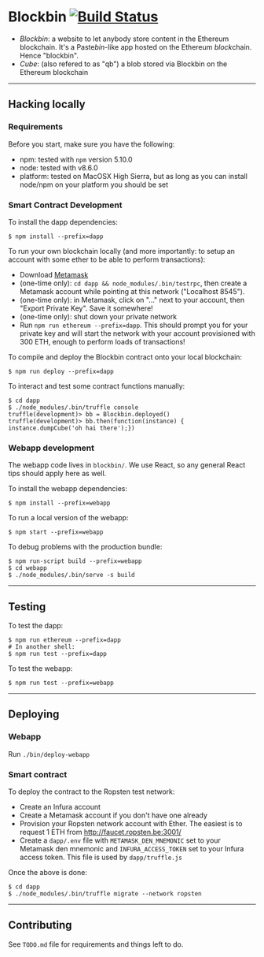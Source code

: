 # Blockbin [![Build Status](https://travis-ci.org/ArnaudBrousseau/blockbin.svg?branch=master)](https://travis-ci.org/ArnaudBrousseau/blockbin)

* *Blockbin*: a website to let anybody store content in the Ethereum blockchain. It's a Paste*bin*-like app hosted on the Ethereum *block*chain. Hence "blockbin".
* *Cube*: (also refered to as "qb") a blob stored via Blockbin on the Ethereum blockchain

---

## Hacking locally

### Requirements

Before you start, make sure you have the following:

* npm: tested with `npm` version 5.10.0
* node: tested with v8.6.0
* platform: tested on MacOSX High Sierra, but as long as you can install
  node/npm on your platform you should be set

### Smart Contract Development

To install the dapp dependencies:

    $ npm install --prefix=dapp

To run your own blockchain locally (and more importantly: to setup an account with some ether to be able to perform transactions):

* Download [Metamask](https://metamask.io/)
* (one-time only): `cd dapp && node_modules/.bin/testrpc`, then create a Metamask account while pointing at this network ("Localhost 8545").
* (one-time only): in Metamask, click on "..." next to your account, then "Export Private Key". Save it somewhere!
* (one-time only): shut down your private network
* Run `npm run ethereum --prefix=dapp`. This should prompt you for your private key and will start the network with your account provisioned with 300 ETH, enough to perform loads of transactions!

To compile and deploy the Blockbin contract onto your local blockchain:

    $ npm run deploy --prefix=dapp

To interact and test some contract functions manually:

    $ cd dapp
    $ ./node_modules/.bin/truffle console
    truffle(development)> bb = Blockbin.deployed()
    truffle(development)> bb.then(function(instance) { instance.dumpCube('oh hai there');})

### Webapp development

The webapp code lives in `blockbin/`. We use React, so any general React tips
should apply here as well.

To install the webapp dependencies:

    $ npm install --prefix=webapp

To run a local version of the webapp:

    $ npm start --prefix=webapp

To debug problems with the production bundle:

    $ npm run-script build --prefix=webapp
    $ cd webapp
    $ ./node_modules/.bin/serve -s build

---

## Testing

To test the dapp:

    $ npm run ethereum --prefix=dapp
    # In another shell:
    $ npm run test --prefix=dapp

To test the webapp:

    $ npm run test --prefix=webapp

---

## Deploying

### Webapp

Run `./bin/deploy-webapp`

### Smart contract

To deploy the contract to the Ropsten test network:

* Create an Infura account
* Create a Metamask account if you don't have one already
* Provision your Ropsten network account with Ether. The easiest is to request 1 ETH from http://faucet.ropsten.be:3001/
* Create a `dapp/.env` file with `METAMASK_DEN_MNEMONIC` set to your Metamask den mnemonic and `INFURA_ACCESS_TOKEN` set to your Infura access token. This file is used by `dapp/truffle.js`

Once the above is done:

    $ cd dapp
    $ ./node_modules/.bin/truffle migrate --network ropsten

---

## Contributing

See `TODO.md` file for requirements and things left to do.
